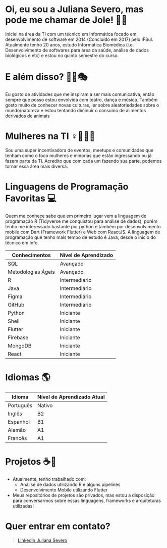 # Oi, eu sou a Juliana Severo, mas pode me chamar de Jole! 🦊🌿

Iniciei na área da TI com um técnico em Informática focado em desenvolvimento de software em 2014 (Concluído em 2017) pelo IFSul. Atualmente tenho 20 anos, estudo Informática Biomédica (i.e. Desenvolvimento de softwares para área da saúde, análise de dados biológicos e etc) e estou no quinto semestre do curso. 

# E além disso? 🦔🥦🎭
Eu gosto de atividades que me inspiram a ser mais comunicativa, então sempre que posso estou envolvida com teatro, dança e música. Também gosto muito de conhecer novas culturas, ler sobre aleatoriedades sobre o mundo/natureza e estou tentando diminuir o consumo de alimentos derivados de animais

# Mulheres na TI ♀️👩🏻‍💻

Sou uma super incentivadora de eventos, meetups e comunidades que tenham como o foco mulheres e minorias que estão ingressando ou já fazem parte da TI. Acredito que com cada um fazendo sua parte, podemos tornar essa área mais diversa. 

# Linguagens de Programação Favoritas 💻

Quem me conhece sabe que em primeiro lugar vem a linguagem de programação R (Tidyverse me conquistou para análise de dados), porém tenho me interessado bastante por python e também por desenvolvimento mobile com Dart (Framework Flutter) e Web com ReactJS. A linguagem de programação que tenho mais tempo de estudo é Java, desde o início do técnico em Info.

| Conhecimentos      | Nível de Aprendizado |
|--------------------|----------------------|
| SQL                | Avançado             |
| Metodologias Ágeis | Avançado             |
| R                  | Intermediário        |
| Java               | Intermediário        |
| Figma              | Intermediário        |
| GitHub             | Intermediário        |
| Python             | Iniciante            |
| Shell              | Iniciante            |
| Flutter            | Iniciante            |
| Firebase           | Iniciante            |
| MongoDB            | Iniciante            |
| React              | Iniciante            |

# Idiomas 🌎

| Idioma             | Nível de Aprendizado Atual|
|--------------------|---------------------------|
| Português          | Nativo                    |
| Inglês             | B2                        |
| Espanhol           | B1                        |
| Alemão             | A1                        |
| Francês            | A1                        |


# Projetos ☕🚀

- Atualmente, tenho trabalhado com:
    - Análise de dados utilizando R e alguns pipelines 
    - Desenvolvimento Mobile utilizando Flutter
- Meus repositórios de projetos são privados, mas estou a disposição para conversarmos sobre essas linguagens, frameworks e arquiteturas utilizadas!

# Quer entrar em contato?
> [Linkedin Juliana Severo](https://linkedin.com/in/juliana-mello-severo)


